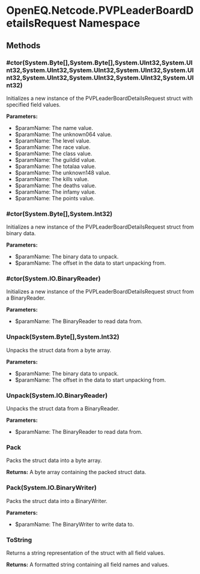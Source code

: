 ﻿# OpenEQ.Netcode.PVPLeaderBoardDetailsRequest Namespace

## Methods

### #ctor(System.Byte[],System.Byte[],System.UInt32,System.UInt32,System.UInt32,System.UInt32,System.UInt32,System.UInt32,System.UInt32,System.UInt32,System.UInt32,System.UInt32)

Initializes a new instance of the PVPLeaderBoardDetailsRequest struct with specified field values.

**Parameters:**

- $paramName: The name value.
- $paramName: The unknown064 value.
- $paramName: The level value.
- $paramName: The race value.
- $paramName: The class value.
- $paramName: The guildid value.
- $paramName: The totalaa value.
- $paramName: The unknown148 value.
- $paramName: The kills value.
- $paramName: The deaths value.
- $paramName: The infamy value.
- $paramName: The points value.

### #ctor(System.Byte[],System.Int32)

Initializes a new instance of the PVPLeaderBoardDetailsRequest struct from binary data.

**Parameters:**

- $paramName: The binary data to unpack.
- $paramName: The offset in the data to start unpacking from.

### #ctor(System.IO.BinaryReader)

Initializes a new instance of the PVPLeaderBoardDetailsRequest struct from a BinaryReader.

**Parameters:**

- $paramName: The BinaryReader to read data from.

### Unpack(System.Byte[],System.Int32)

Unpacks the struct data from a byte array.

**Parameters:**

- $paramName: The binary data to unpack.
- $paramName: The offset in the data to start unpacking from.

### Unpack(System.IO.BinaryReader)

Unpacks the struct data from a BinaryReader.

**Parameters:**

- $paramName: The BinaryReader to read data from.

### Pack

Packs the struct data into a byte array.

**Returns:** A byte array containing the packed struct data.

### Pack(System.IO.BinaryWriter)

Packs the struct data into a BinaryWriter.

**Parameters:**

- $paramName: The BinaryWriter to write data to.

### ToString

Returns a string representation of the struct with all field values.

**Returns:** A formatted string containing all field names and values.


